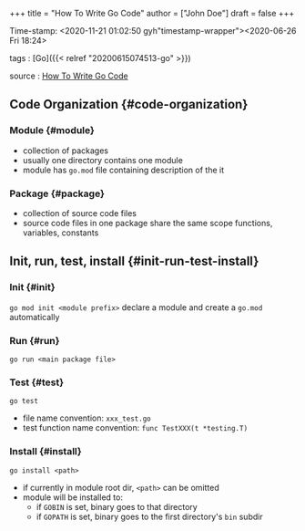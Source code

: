 +++
title = "How To Write Go Code"
author = ["John Doe"]
draft = false
+++

Time-stamp: <2020-11-21 01:02:50 gyh"timestamp-wrapper"><span class="timestamp">&lt;2020-06-26 Fri 18:24&gt;</span></span>

tags
: [Go]({{< relref "20200615074513-go" >}})

source
: [How To Write Go Code](//D08DF1DC-28F0-4E3C-B30B-2AAB6DFB3685)


## Code Organization {#code-organization}


### Module {#module}

-   collection of packages
-   usually one directory contains one module
-   module has `go.mod` file containing description of the it


### Package {#package}

-   collection of source code files
-   source code files in one package share the same scope
    functions, variables, constants


## Init, run, test, install {#init-run-test-install}


### Init {#init}

`go mod init <module prefix>`
declare a module and create a `go.mod` automatically


### Run {#run}

`go run <main package file>`


### Test {#test}

`go test`

-   file name convention: `xxx_test.go`
-   test function name convention: `func TestXXX(t *testing.T)`


### Install {#install}

`go install <path>`

-   if currently in module root dir, `<path>` can be omitted
-   module will be installed to:
    -   if `GOBIN` is set, binary goes to that directory
    -   if `GOPATH` is set, binary goes to the first directory's `bin` subdir
